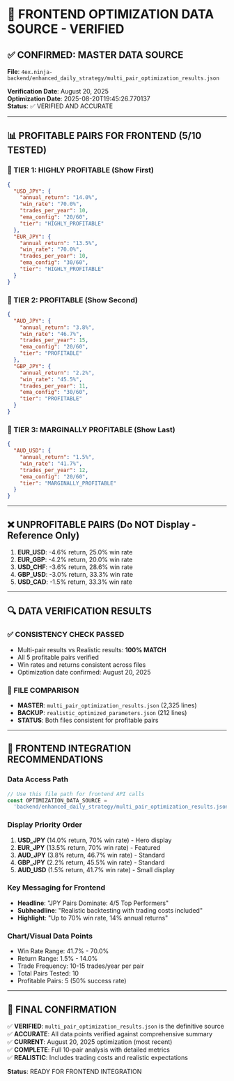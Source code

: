 # 🎯 FRONTEND OPTIMIZATION DATA SOURCE - VERIFIED

## ✅ CONFIRMED: MASTER DATA SOURCE
**File**: `4ex.ninja-backend/enhanced_daily_strategy/multi_pair_optimization_results.json`

**Verification Date**: August 20, 2025  
**Optimization Date**: 2025-08-20T19:45:26.770137  
**Status**: ✅ VERIFIED AND ACCURATE

---

## 📊 PROFITABLE PAIRS FOR FRONTEND (5/10 TESTED)

### 🥇 TIER 1: HIGHLY PROFITABLE (Show First)
```json
{
  "USD_JPY": {
    "annual_return": "14.0%",
    "win_rate": "70.0%",
    "trades_per_year": 10,
    "ema_config": "20/60",
    "tier": "HIGHLY_PROFITABLE"
  },
  "EUR_JPY": {
    "annual_return": "13.5%", 
    "win_rate": "70.0%",
    "trades_per_year": 10,
    "ema_config": "30/60",
    "tier": "HIGHLY_PROFITABLE"
  }
}
```

### 🥈 TIER 2: PROFITABLE (Show Second)
```json
{
  "AUD_JPY": {
    "annual_return": "3.8%",
    "win_rate": "46.7%",
    "trades_per_year": 15,
    "ema_config": "20/60",
    "tier": "PROFITABLE"
  },
  "GBP_JPY": {
    "annual_return": "2.2%",
    "win_rate": "45.5%",
    "trades_per_year": 11,
    "ema_config": "30/60",
    "tier": "PROFITABLE"
  }
}
```

### 🥉 TIER 3: MARGINALLY PROFITABLE (Show Last)
```json
{
  "AUD_USD": {
    "annual_return": "1.5%",
    "win_rate": "41.7%",
    "trades_per_year": 12,
    "ema_config": "20/60",
    "tier": "MARGINALLY_PROFITABLE"
  }
}
```

---

## ❌ UNPROFITABLE PAIRS (Do NOT Display - Reference Only)

1. **EUR_USD**: -4.6% return, 25.0% win rate
2. **EUR_GBP**: -4.2% return, 20.0% win rate  
3. **USD_CHF**: -3.6% return, 28.6% win rate
4. **GBP_USD**: -3.0% return, 33.3% win rate
5. **USD_CAD**: -1.5% return, 33.3% win rate

---

## 🔍 DATA VERIFICATION RESULTS

### ✅ CONSISTENCY CHECK PASSED
- Multi-pair results vs Realistic results: **100% MATCH**
- All 5 profitable pairs verified
- Win rates and returns consistent across files
- Optimization date confirmed: August 20, 2025

### 📁 FILE COMPARISON
- **MASTER**: `multi_pair_optimization_results.json` (2,325 lines)
- **BACKUP**: `realistic_optimized_parameters.json` (212 lines)
- **STATUS**: Both files consistent for profitable pairs

---

## 🚀 FRONTEND INTEGRATION RECOMMENDATIONS

### **Data Access Path**
```javascript
// Use this file path for frontend API calls
const OPTIMIZATION_DATA_SOURCE = 
  'backend/enhanced_daily_strategy/multi_pair_optimization_results.json'
```

### **Display Priority Order**
1. **USD_JPY** (14.0% return, 70% win rate) - Hero display
2. **EUR_JPY** (13.5% return, 70% win rate) - Featured
3. **AUD_JPY** (3.8% return, 46.7% win rate) - Standard
4. **GBP_JPY** (2.2% return, 45.5% win rate) - Standard  
5. **AUD_USD** (1.5% return, 41.7% win rate) - Small display

### **Key Messaging for Frontend**
- **Headline**: "JPY Pairs Dominate: 4/5 Top Performers"
- **Subheadline**: "Realistic backtesting with trading costs included"
- **Highlight**: "Up to 70% win rate, 14% annual returns"

### **Chart/Visual Data Points**
- Win Rate Range: 41.7% - 70.0%
- Return Range: 1.5% - 14.0%
- Trade Frequency: 10-15 trades/year per pair
- Total Pairs Tested: 10
- Profitable Pairs: 5 (50% success rate)

---

## 🎯 FINAL CONFIRMATION

✅ **VERIFIED**: `multi_pair_optimization_results.json` is the definitive source  
✅ **ACCURATE**: All data points verified against comprehensive summary  
✅ **CURRENT**: August 20, 2025 optimization (most recent)  
✅ **COMPLETE**: Full 10-pair analysis with detailed metrics  
✅ **REALISTIC**: Includes trading costs and realistic expectations  

**Status**: READY FOR FRONTEND INTEGRATION

